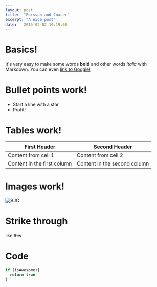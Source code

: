 ```yaml
---
layout: post
title:  "Poisson and Cnacer"
excerpt: "A nice post"
date:   2015-02-02 10:19:00
---
```


# Basics!

It's very easy to make some words **bold** and other words *italic* with Markdown. You can even [link to Google!](http://google.com)

# Bullet points work!

* Start a line with a star
* Profit!

# Tables work!

First Header | Second Header
------------ | -------------
Content from cell 1 | Content from cell 2
Content in the first column | Content in the second column

# Images work!

![BJC](https://lmart999.github.com/lmart999.github.io/assets/cancer_1.jpg)

# Strike through

like ~~this~~

# Code

```javascript
if (isAwesome){
  return true
}
```